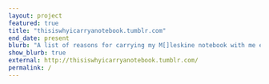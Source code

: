 ```yaml
---
layout: project
featured: true
title: "thisiswhyicarryanotebook.tumblr.com"
end_date: present
blurb: "A list of reasons for carrying my M[]leskine notebook with me everywhere."
show_blurb: true
external: http://thisiswhyicarryanotebook.tumblr.com/
permalink: /
---
```

